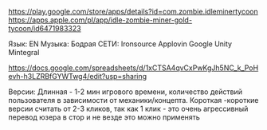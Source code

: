 https://play.google.com/store/apps/details?id=com.zombie.idleminertycoon
https://apps.apple.com/pl/app/idle-zombie-miner-gold-tycoon/id6471983323

Язык: EN
Музыка: Бодрая
СЕТИ:
	Ironsource
	Applovin
	Google
	Unity
	Mintegral

https://docs.google.com/spreadsheets/d/1xCTSA4qvCxPwKgJh5NC_k_PoHevh-h3LZRBfGYWTwg4/edit?usp=sharing

Версии:
	Длинная - 1-2 мин игрового времени, количество действий пользователя в зависимости от механики/концепта.
	Короткая -короткие версии считать от 2-3 кликов, так как 1 клик - это очень агрессивный перевод юзера в стор и не везде это можно применять

